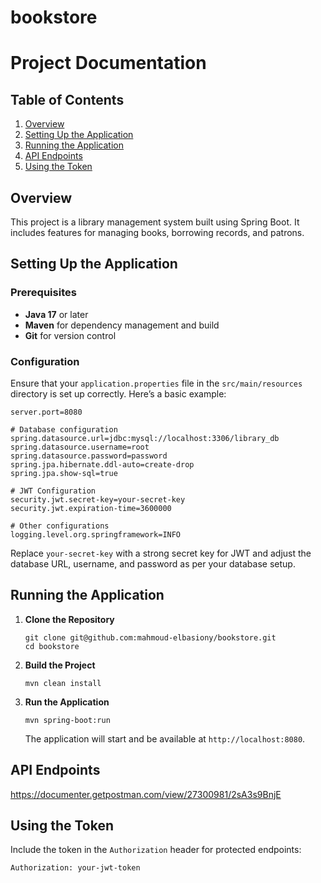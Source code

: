 # bookstore

Project Documentation
=====================

Table of Contents
-----------------

1.  [Overview](#overview)
2.  [Setting Up the Application](#setting-up-the-application)
3.  [Running the Application](#running-the-application)
4.  [API Endpoints](#api-endpoints)
5.  [Using the Token](#using-the-token)



Overview
--------

This project is a library management system built using Spring Boot. It includes features for managing books, borrowing records, and patrons.

Setting Up the Application
--------------------------

### Prerequisites

*   **Java 17** or later
*   **Maven** for dependency management and build
*   **Git** for version control

### Configuration

Ensure that your `application.properties` file in the `src/main/resources` directory is set up correctly. Here’s a basic example:

    server.port=8080
    
    # Database configuration
    spring.datasource.url=jdbc:mysql://localhost:3306/library_db
    spring.datasource.username=root
    spring.datasource.password=password
    spring.jpa.hibernate.ddl-auto=create-drop
    spring.jpa.show-sql=true
    
    # JWT Configuration
    security.jwt.secret-key=your-secret-key
    security.jwt.expiration-time=3600000
    
    # Other configurations
    logging.level.org.springframework=INFO


Replace `your-secret-key` with a strong secret key for JWT and adjust the database URL, username, and password as per your database setup.

Running the Application
-----------------------

1.  **Clone the Repository**

        git clone git@github.com:mahmoud-elbasiony/bookstore.git
        cd bookstore


2.  **Build the Project**

        mvn clean install


3.  **Run the Application**

        mvn spring-boot:run


    The application will start and be available at `http://localhost:8080`.


API Endpoints
-------------
https://documenter.getpostman.com/view/27300981/2sA3s9BnjE

Using the Token
---------------

Include the token in the `Authorization` header for protected endpoints:

    Authorization: your-jwt-token





